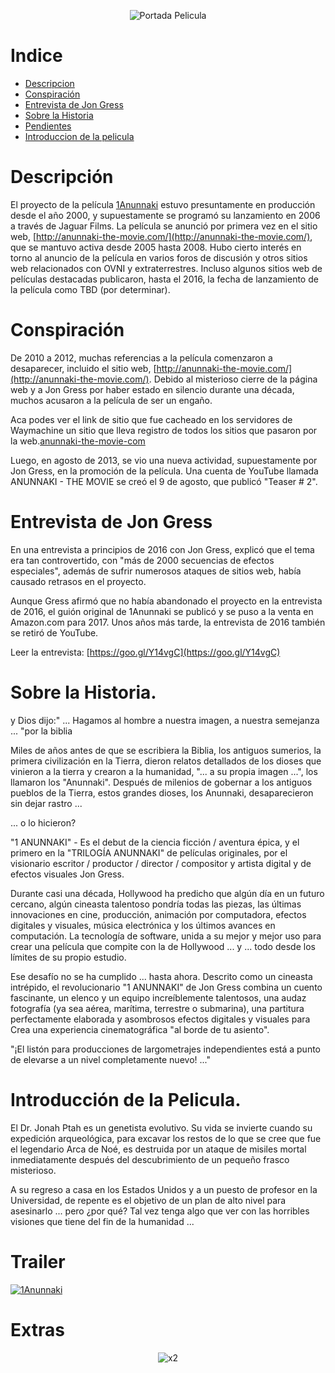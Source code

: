 <p align="center">
  <img src="https://www.bibliotecapleyades.net/imagenes_sumeranu/anu59_01.jpg" alt="Portada Pelicula"/>
</p>

# Indice
-  [Descripcion](#Descripción)
 - [Conspiración](#Conspiración)
 - [Entrevista de Jon Gress](#entrevista-de-jon-gress)
 - [Sobre la Historia](#sobre-la-historia)
 - [Pendientes](#pendientes)
 - [Introduccion de la pelicula](#Introducción-de-la-Pelicula)


# Descripción
 El proyecto de la película [1Anunnaki](#) estuvo presuntamente en producción desde el año 2000, y supuestamente se programó su lanzamiento en 2006 a través de Jaguar Films. La película se anunció por primera vez en el sitio web, [http://anunnaki-the-movie.com/](http://anunnaki-the-movie.com/), que se mantuvo activa desde 2005 hasta 2008. Hubo cierto interés en torno al anuncio de la película en varios foros de discusión y otros sitios web relacionados con OVNI y extraterrestres. Incluso algunos sitios web de películas destacadas publicaron, hasta el 2016, la fecha de lanzamiento de la película como TBD (por determinar).

# Conspiración
 De 2010 a 2012, muchas referencias a la película comenzaron a desaparecer, incluido el sitio web, [http://anunnaki-the-movie.com/](http://anunnaki-the-movie.com/). Debido al misterioso cierre de la página web y a Jon Gress por haber estado en silencio durante una década, muchos acusaron a la película de ser un engaño.

 Aca podes ver el link de sitio que fue cacheado en los servidores de Waymachine un sitio que lleva registro de todos los sitios que pasaron por la web.[anunnaki-the-movie-com](http://web.archive.org/web/20050316014238/http://1anunnaki.com/)

 Luego, en agosto de 2013, se vio una nueva actividad, supuestamente por Jon Gress, en la promoción de la película. Una cuenta de YouTube llamada ANUNNAKI - THE MOVIE se creó el 9 de agosto, que publicó "Teaser # 2". 

# Entrevista de Jon Gress
En una entrevista a principios de 2016 con Jon Gress, explicó que el tema era tan controvertido, con "más de 2000 secuencias de efectos especiales", además de sufrir numerosos ataques de sitios web, había causado retrasos en el proyecto.

Aunque Gress afirmó que no había abandonado el proyecto en la entrevista de 2016, el guión original de 1Anunnaki se publicó y se puso a la venta en Amazon.com para 2017. Unos años más tarde, la entrevista de 2016 también se retiró de YouTube.

Leer la entrevista: [https://goo.gl/Y14vgC](https://goo.gl/Y14vgC)

# Sobre la Historia.
y Dios dijo:" ... Hagamos al hombre a nuestra imagen, a nuestra semejanza ... "por la biblia

Miles de años antes de que se escribiera la Biblia, los antiguos sumerios, la primera civilización en la Tierra, dieron relatos detallados de los dioses que vinieron a la tierra y crearon a la humanidad, "... a su propia imagen ...", los llamaron los "Anunnaki". Después de milenios de gobernar a los antiguos pueblos de la Tierra, estos grandes dioses, los Anunnaki, desaparecieron sin dejar rastro ...

... o lo hicieron?

"1 ANUNNAKI" - Es el debut de la ciencia ficción / aventura épica, y el primero en la "TRILOGÍA ANUNNAKI" de películas originales, por el visionario escritor / productor / director / compositor y artista digital y de efectos visuales Jon Gress.

Durante casi una década, Hollywood ha predicho que algún día en un futuro cercano, algún cineasta talentoso pondría todas las piezas, las últimas innovaciones en cine, producción, animación por computadora, efectos digitales y visuales, música electrónica y los últimos avances en computación. La tecnología de software, unida a su mejor y mejor uso para crear una película que compite con la de Hollywood ... y ... todo desde los límites de su propio estudio.

Ese desafío no se ha cumplido ... hasta ahora. Descrito como un cineasta intrépido, el revolucionario "1 ANUNNAKI" de Jon Gress combina un cuento fascinante, un elenco y un equipo increíblemente talentosos, una audaz fotografía (ya sea aérea, marítima, terrestre o submarina), una partitura perfectamente elaborada y asombrosos efectos digitales y visuales para Crea una experiencia cinematográfica "al borde de tu asiento".

"¡El listón para producciones de largometrajes independientes está a punto de elevarse a un nivel completamente nuevo! ..."


# Introducción de la Pelicula.
El Dr. Jonah Ptah es un genetista evolutivo. Su vida se invierte cuando su expedición arqueológica, para excavar los restos de lo que se cree que fue el legendario Arca de Noé, es destruida por un ataque de misiles mortal inmediatamente después del descubrimiento de un pequeño frasco misterioso.

 A su regreso a casa en los Estados Unidos y a un puesto de profesor en la Universidad, de repente es el objetivo de un plan de alto nivel para asesinarlo ... pero ¿por qué? Tal vez tenga algo que ver con las horribles visiones que tiene del fin de la humanidad ...

 # Trailer
 [![1Anunnaki](https://img.youtube.com/vi/TRskm_DPkLg/0.jpg)](https://www.youtube.com/watch?v=TRskm_DPkLg)

 # Extras
<p align="center">
  <img src="https://drive.google.com/open?id=1svsONKNCg2Ou9tr2_ghm1QD6BOFARL_d" alt="x2"/>
</p>

